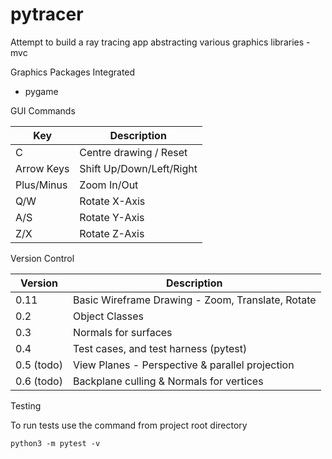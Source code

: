 # pytracer
Attempt to build a ray tracing app abstracting various graphics libraries - mvc

Graphics Packages Integrated
- pygame

GUI Commands

|Key           |Description                                    |
|--------------|-----------------------------------------------|
|C             |Centre drawing / Reset                         |
|Arrow Keys    |Shift Up/Down/Left/Right                       |
|Plus/Minus    |Zoom In/Out                                    |
|Q/W           |Rotate X-Axis                                  |
|A/S           |Rotate Y-Axis                                  |
|Z/X           |Rotate Z-Axis                                  |

Version Control

|Version       |Description                                                              |
|--------------|------------------------------------------------------------------------ |
|0.11          |Basic Wireframe Drawing - Zoom, Translate, Rotate                        |
|0.2           |Object Classes                                                           |
|0.3           |Normals for surfaces                                                     |
|0.4           |Test cases, and test harness (pytest)                                    |
|0.5 (todo)    |View Planes - Perspective & parallel projection                          |
|0.6 (todo)    |Backplane culling & Normals for vertices                                 |

Testing

To run tests use the command from project root directory 
```
python3 -m pytest -v
```